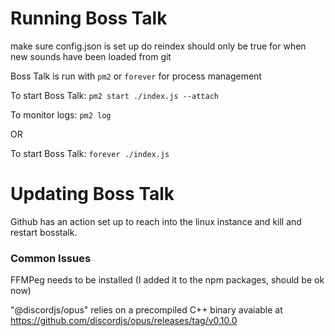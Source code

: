 # Running Boss Talk

make sure config.json is set up
do reindex should only be true for when new sounds have been loaded from git

Boss Talk is run with `pm2` or `forever` for process management

To start Boss Talk:
`pm2 start ./index.js --attach`

To monitor logs:
`pm2 log`

OR

To start Boss Talk:
`forever ./index.js`

# Updating Boss Talk
Github has an action set up to reach into the linux instance and kill and restart bosstalk.


### Common Issues

FFMPeg needs to be installed (I added it to the npm packages, should be ok now)

"@discordjs/opus" relies on a precompiled C++ binary avaiable at https://github.com/discordjs/opus/releases/tag/v0.10.0